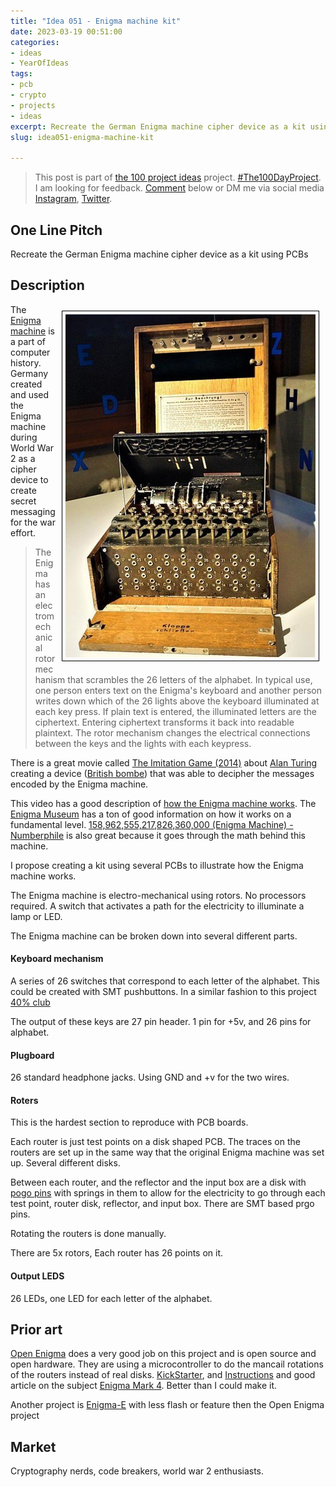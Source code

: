 ```yaml
---
title: "Idea 051 - Enigma machine kit"
date: 2023-03-19 00:51:00
categories:
- ideas
- YearOfIdeas
tags:
- pcb
- crypto
- projects
- ideas
excerpt: Recreate the German Enigma machine cipher device as a kit using PCBs
slug: idea051-enigma-machine-kit

---
```


> This post is part of [the 100 project ideas](/projects/2023-100-ideas/) project. [#The100DayProject](https://www.the100dayproject.org/). I am looking for feedback. <a href='#utterances-comments'>Comment</a> below or DM me via social media <a href="https://instagram.com/funvill" rel="nofollow noopener noreferrer"><i class="fab fa-fw fa-instagram" aria-hidden="true"></i><span class="label">Instagram</span></a>, <a href="https://twitter.com/funvill" rel="nofollow noopener noreferrer"><i class="fab fa-fw fa-twitter" aria-hidden="true"></i><span class="label">Twitter</span></a>.

## One Line Pitch

Recreate the German Enigma machine cipher device as a kit using PCBs

## Description

<img src="/public/uploads/2023/enigma-museum.png" alt="enigma-machine" style="float: right; margin: 10px; border: 1px solid black; padding: 5px"/>The [Enigma machine](https://en.wikipedia.org/wiki/Enigma_machine) is a part of computer history. Germany created and used the Enigma machine during World War 2 as a cipher device to create secret messaging for the war effort.

> The Enigma has an electromechanical rotor mechanism that scrambles the 26 letters of the alphabet. In typical use, one person enters text on the Enigma's keyboard and another person writes down which of the 26 lights above the keyboard illuminated at each key press. If plain text is entered, the illuminated letters are the ciphertext. Entering ciphertext transforms it back into readable plaintext. The rotor mechanism changes the electrical connections between the keys and the lights with each keypress.

There is a great movie called [The Imitation Game (2014)](https://www.imdb.com/title/tt2084970/) about [Alan Turing](https://en.wikipedia.org/wiki/Alan_Turing) creating a device ([British bombe](https://en.wikipedia.org/wiki/Cryptanalysis_of_the_Enigma#British_bombe)) that was able to decipher the messages encoded by the Enigma machine.

This video has a good description of [how the Enigma machine works](https://www.youtube.com/watch?v=ybkkiGtJmkM). The [Enigma Museum](https://enigmamuseum.com/) has a ton of good information on how it works on a fundamental level. [158,962,555,217,826,360,000 (Enigma Machine) - Numberphile](https://www.youtube.com/watch?v=G2_Q9FoD-oQ) is also great because it goes through the math behind this machine.

I propose creating a kit using several PCBs to illustrate how the Enigma machine works.

The Enigma machine is electro-mechanical using rotors. No processors required. A switch that activates a path for the electricity to illuminate a lamp or LED.

The Enigma machine can be broken down into several different parts.

#### Keyboard mechanism

A series of 26 switches that correspond to each letter of the alphabet. This could be created with SMT pushbuttons. In a similar fashion to this project [40% club](https://www.40percent.club/2020/09/smt-assembly.html)

The output of these keys are 27 pin header. 1 pin for +5v, and 26 pins for alphabet. 

#### Plugboard

26 standard headphone jacks. Using GND and +v for the two wires.

#### Roters

This is the hardest section to reproduce with PCB boards.

Each router is just test points on a disk shaped PCB. The traces on the routers are set up in the same way that the original Enigma machine was set up. Several different disks.

Between each router, and the reflector and the input box are a disk with [pogo pins](https://en.wikipedia.org/wiki/Pogo_pin) with springs in them to allow for the electricity to go through each test point, router disk, reflector, and input box. There are SMT based prgo pins.

Rotating the routers is done manually.

There are 5x rotors, Each router has 26 points on it.

#### Output LEDS

26 LEDs, one LED for each letter of the alphabet.

## Prior art

[Open Enigma](https://www.stgeotronics.com/Enigma-Replica_c3.htm) does a very good job on this project and is open source and open hardware.  They are using a microcontroller to do the mancail rotations of the routers instead of real disks.  [KickStarter](https://www.kickstarter.com/projects/438986934/the-open-enigma-project), and  [Instructions](https://www.instructables.com/Make-your-own-Enigma-Replica/) and good article on the subject [Enigma Mark 4](https://spectrum.ieee.org/build-your-own-enigma-cipher-machine). Better than I could make it.

Another project is [Enigma-E](https://www.cryptomuseum.com/kits/enigma/) with less flash or feature then the Open Enigma project

## Market

Cryptography nerds, code breakers, world war 2 enthusiasts.
